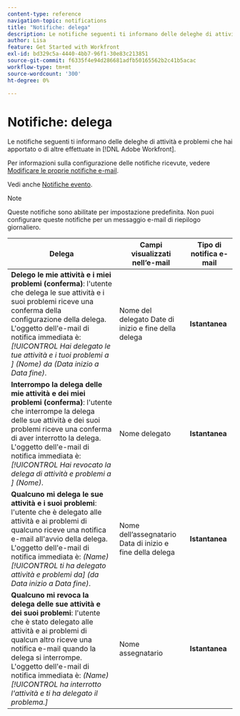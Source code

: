 ```yaml
---
content-type: reference
navigation-topic: notifications
title: "Notifiche: delega"
description: Le notifiche seguenti ti informano delle deleghe di attività e problemi che hai apportato o di altre deleghe effettuate in Adobe Workfront.
author: Lisa
feature: Get Started with Workfront
exl-id: bd329c5a-4440-4bb7-96f1-30e83c213851
source-git-commit: f6335f4e94d286681adfb50165562b2c41b5acac
workflow-type: tm+mt
source-wordcount: '300'
ht-degree: 0%

---
```


# Notifiche: delega

Le notifiche seguenti ti informano delle deleghe di attività e problemi che hai apportato o di altre effettuate in [!DNL Adobe Workfront].

Per informazioni sulla configurazione delle notifiche ricevute, vedere [Modificare le proprie notifiche e-mail](activate-or-deactivate-your-own-event-notifications.md).

Vedi anche [Notifiche evento](event-notifications.md).

>[!NOTE]
>
>Queste notifiche sono abilitate per impostazione predefinita. Non puoi configurare queste notifiche per un messaggio e-mail di riepilogo giornaliero.

| Delega | Campi visualizzati nell’e-mail | Tipo di notifica e-mail |
|------------------------------------------------------------------------------------------------------------------------------------------------------------------------------------------------------------------------------------------------------------------------------------------------|-----------------------------------------------------|----------------------------|
| **Delego le mie attività e i miei problemi (conferma)**: l&#39;utente che delega le sue attività e i suoi problemi riceve una conferma della configurazione della delega. L&#39;oggetto dell&#39;e-mail di notifica immediata è: *[!UICONTROL Hai delegato le tue attività e i tuoi problemi a &#x200B;] (Nome) da (Data inizio a Data fine)*. | Nome del delegato Date di inizio e fine della delega | **Istantanea** |
| **Interrompo la delega delle mie attività e dei miei problemi (conferma)**: l&#39;utente che interrompe la delega delle sue attività e dei suoi problemi riceve una conferma di aver interrotto la delega. L&#39;oggetto dell&#39;e-mail di notifica immediata è: *[!UICONTROL Hai revocato la delega di attività e problemi a &#x200B;] (Nome)*. | Nome delegato | **Istantanea** |
| **Qualcuno mi delega le sue attività e i suoi problemi**: l&#39;utente che è delegato alle attività e ai problemi di qualcuno riceve una notifica e-mail all&#39;avvio della delega. L&#39;oggetto dell&#39;e-mail di notifica immediata è: *(Name) [!UICONTROL ti ha delegato attività e problemi da] (da Data inizio a Data fine)*. | Nome dell’assegnatario Data di inizio e fine della delega | **Istantanea** |
| **Qualcuno mi revoca la delega delle sue attività e dei suoi problemi**: l&#39;utente che è stato delegato alle attività e ai problemi di qualcun altro riceve una notifica e-mail quando la delega si interrompe. L&#39;oggetto dell&#39;e-mail di notifica immediata è: *(Name) [!UICONTROL ha interrotto l&#39;attività e ti ha delegato il problema.]* | Nome assegnatario | **Istantanea** |
